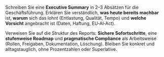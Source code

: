 Schreiben Sie eine **Executive Summary** in 2–3 Absätzen für die Geschäftsführung.
Erklären Sie verständlich, **was heute bereits machbar** ist, **warum** sich das lohnt
(Entlastung, Qualität, Tempo) und **welche Vorsicht** angebracht ist (Daten, Haftung, EU‑AI‑Act).

Verweisen Sie auf die Struktur des Reports: **Sichere Sofortschritte**, eine **stufenweise Roadmap**
und **pragmatische Compliance** als Arbeitsweise (Rollen, Freigaben, Dokumentation, Löschung).
Bleiben Sie konkret und alltagstauglich, ohne Prozentzahlen oder Superlative.
